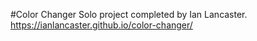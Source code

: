 #Color Changer
Solo project completed by Ian Lancaster.
https://ianlancaster.github.io/color-changer/
